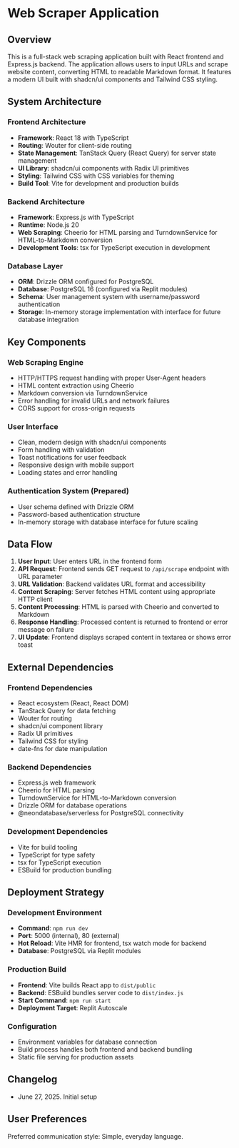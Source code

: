 # Web Scraper Application

## Overview

This is a full-stack web scraping application built with React frontend and Express.js backend. The application allows users to input URLs and scrape website content, converting HTML to readable Markdown format. It features a modern UI built with shadcn/ui components and Tailwind CSS styling.

## System Architecture

### Frontend Architecture
- **Framework**: React 18 with TypeScript
- **Routing**: Wouter for client-side routing
- **State Management**: TanStack Query (React Query) for server state management
- **UI Library**: shadcn/ui components with Radix UI primitives
- **Styling**: Tailwind CSS with CSS variables for theming
- **Build Tool**: Vite for development and production builds

### Backend Architecture
- **Framework**: Express.js with TypeScript
- **Runtime**: Node.js 20
- **Web Scraping**: Cheerio for HTML parsing and TurndownService for HTML-to-Markdown conversion
- **Development Tools**: tsx for TypeScript execution in development

### Database Layer
- **ORM**: Drizzle ORM configured for PostgreSQL
- **Database**: PostgreSQL 16 (configured via Replit modules)
- **Schema**: User management system with username/password authentication
- **Storage**: In-memory storage implementation with interface for future database integration

## Key Components

### Web Scraping Engine
- HTTP/HTTPS request handling with proper User-Agent headers
- HTML content extraction using Cheerio
- Markdown conversion via TurndownService
- Error handling for invalid URLs and network failures
- CORS support for cross-origin requests

### User Interface
- Clean, modern design with shadcn/ui components
- Form handling with validation
- Toast notifications for user feedback
- Responsive design with mobile support
- Loading states and error handling

### Authentication System (Prepared)
- User schema defined with Drizzle ORM
- Password-based authentication structure
- In-memory storage with database interface for future scaling

## Data Flow

1. **User Input**: User enters URL in the frontend form
2. **API Request**: Frontend sends GET request to `/api/scrape` endpoint with URL parameter
3. **URL Validation**: Backend validates URL format and accessibility
4. **Content Scraping**: Server fetches HTML content using appropriate HTTP client
5. **Content Processing**: HTML is parsed with Cheerio and converted to Markdown
6. **Response Handling**: Processed content is returned to frontend or error message on failure
7. **UI Update**: Frontend displays scraped content in textarea or shows error toast

## External Dependencies

### Frontend Dependencies
- React ecosystem (React, React DOM)
- TanStack Query for data fetching
- Wouter for routing
- shadcn/ui component library
- Radix UI primitives
- Tailwind CSS for styling
- date-fns for date manipulation

### Backend Dependencies
- Express.js web framework
- Cheerio for HTML parsing
- TurndownService for HTML-to-Markdown conversion
- Drizzle ORM for database operations
- @neondatabase/serverless for PostgreSQL connectivity

### Development Dependencies
- Vite for build tooling
- TypeScript for type safety
- tsx for TypeScript execution
- ESBuild for production bundling

## Deployment Strategy

### Development Environment
- **Command**: `npm run dev`
- **Port**: 5000 (internal), 80 (external)
- **Hot Reload**: Vite HMR for frontend, tsx watch mode for backend
- **Database**: PostgreSQL via Replit modules

### Production Build
- **Frontend**: Vite builds React app to `dist/public`
- **Backend**: ESBuild bundles server code to `dist/index.js`
- **Start Command**: `npm run start`
- **Deployment Target**: Replit Autoscale

### Configuration
- Environment variables for database connection
- Build process handles both frontend and backend bundling
- Static file serving for production assets

## Changelog
- June 27, 2025. Initial setup

## User Preferences

Preferred communication style: Simple, everyday language.